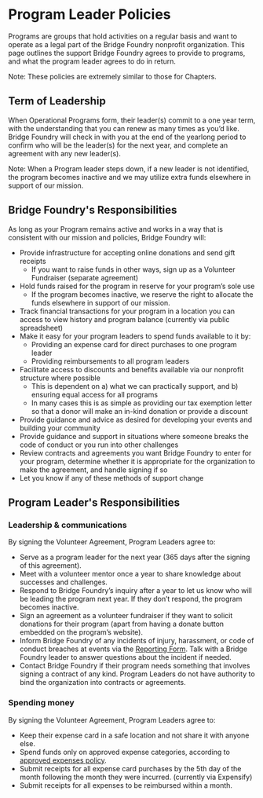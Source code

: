 # Program Leader Policies

Programs are groups that hold activities on a regular basis and want to operate as a legal part of the Bridge Foundry nonprofit organization. This page outlines the support Bridge Foundry agrees to provide to programs, and what the program leader agrees to do in return. 

Note: These policies are extremely similar to those for Chapters.

## Term of Leadership
When Operational Programs form, their leader(s) commit to a one year term, with the understanding that you can renew as many times as you’d like. Bridge Foundry will check in with you at the end of the yearlong period to confirm who will be the leader(s) for the next year, and complete an agreement with any new leader(s). 

Note: When a Program leader steps down, if a new leader is not identified, the program becomes inactive and we may utilize extra funds elsewhere in support of our mission.

## Bridge Foundry's Responsibilities
As long as your Program remains active and works in a way that is consistent with our mission and policies, Bridge Foundry will:

* Provide infrastructure for accepting online donations and send gift receipts 
    * If you want to raise funds in other ways, sign up as a Volunteer Fundraiser (separate agreement)
* Hold funds raised for the program in reserve for your program’s sole use
    * If the program becomes inactive, we reserve the right to allocate the funds elsewhere in support of our mission.
* Track financial transactions for your program in a location you can access to view history and program balance (currently via public spreadsheet)
* Make it easy for your program leaders to spend funds available to it by:
    * Providing an expense card for direct purchases to one program leader
    * Providing reimbursements to all program leaders
* Facilitate access to discounts and benefits available via our nonprofit structure where possible
    * This is dependent on a) what we can practically support, and b) ensuring equal access for all programs
    * In many cases this is as simple as providing our tax exemption letter so that a donor will make an in-kind donation or provide a discount
* Provide guidance and advice as desired for developing your events and building your community
* Provide guidance and support in situations where someone breaks the code of conduct or you run into other challenges 
* Review contracts and agreements you want Bridge Foundry to enter for your program, determine whether it is appropriate for the organization to make the agreement, and handle signing if so
* Let you know if any of these methods of support change

## Program Leader's Responsibilities
### Leadership & communications
By signing the Volunteer Agreement, Program Leaders agree to:

* Serve as a program leader for the next year (365 days after the signing of this agreement).
* Meet with a volunteer mentor once a year to share knowledge about successes and challenges.
* Respond to Bridge Foundry’s inquiry after a year to let us know who will be leading the program next year. If they don’t respond, the program becomes inactive.
* Sign an agreement as a volunteer fundraiser if they want to solicit donations for their program (apart from having a donate button embedded on the program’s website).
* Inform Bridge Foundry of any incidents of injury, harassment, or code of conduct breaches at events via the [Reporting Form](https://docs.google.com/forms/d/e/1FAIpQLSe19euBU-pMEDpJEzyvQF32ob0JzvA1dMnDI3uW2FluNMrOIQ/viewform?usp=sf_link). Talk with a Bridge Foundry leader to answer questions about the incident if needed.
* Contact Bridge Foundry if their program needs something that involves signing a contract of any kind. Program Leaders do not have authority to bind the organization into contracts or agreements. 

### Spending money
By signing the Volunteer Agreement, Program Leaders agree to:

* Keep their expense card in a safe location and not share it with anyone else.
* Spend funds only on approved expense categories, according to [approved expenses policy](https://rebrand.ly/bf-approved-expenses-policy).
* Submit receipts for all expense card purchases by the 5th day of the month following the month they were incurred. (currently via Expensify)
* Submit receipts for all expenses to be reimbursed within a month.
